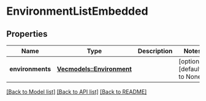 # EnvironmentListEmbedded

## Properties
Name | Type | Description | Notes
------------ | ------------- | ------------- | -------------
**environments** | [**Vec<models::Environment>**](Environment.md) |  | [optional] [default to None]

[[Back to Model list]](../README.md#documentation-for-models) [[Back to API list]](../README.md#documentation-for-api-endpoints) [[Back to README]](../README.md)


